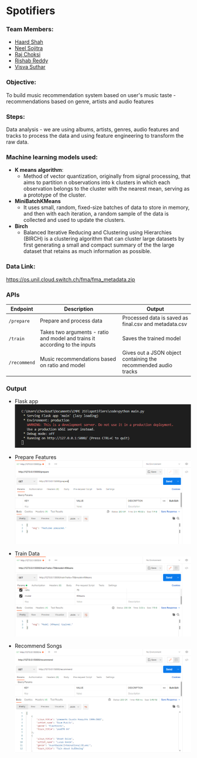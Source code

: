 # Spotifiers   

### **Team Members**:
- [Haard Shah](http://github.com/haard19)
- [Neel Sojitra](https://github.com/nsojitra20)
- [Raj Choksi](https://github.com/rajchoksi1997)
- [Rishab Reddy](https://github.com/rishabreddyk)
- [Visva Suthar](https://github.com/visvasuthar)

### **Objective**: <br> 
To build music recommendation system based on user's music taste - recommendations based on genre, artists and audio features   

### **Steps**: <br>
Data analysis - we are using albums, artists, genres, audio features and tracks to process the data and using feature engineering to transform the raw data.   

### **Machine learning models used**:<br>   
- **K means algorithm**: 
  - Method of vector quantization, originally from signal processing, that aims to partition n observations into k clusters in which each observation belongs to the cluster with the nearest mean, serving as a prototype of the cluster. 
- **MiniBatchKMeans**
  - It uses small, random, fixed-size batches of data to store in memory, and then with each iteration, a random sample of the data is collected and used to update the clusters.
- **Birch**
  - Balanced Iterative Reducing and Clustering using Hierarchies (BIRCH) is a clustering algorithm that can cluster large datasets by first generating a small and compact summary of the the large dataset that retains as much information as possible.    


### **Data Link**: <br>
https://os.unil.cloud.switch.ch/fma/fma_metadata.zip


### **APIs**

Endpoint | Description | Output
--- | --- | --
`/prepare` | Prepare and process data | Processed data is saved as final.csv and metadata.csv   
`/train` | Takes two arguments - ratio and model and trains it according to the inputs | Saves the trained model 
`/recommend` | Music recommendations based on ratio and model | Gives out a JSON object containing the recommended audio tracks

### **Output**

- Flask app <br>
![alt text](./images/output1.png?raw=True)

- Prepare Features
![alt text](./images/output2.png?raw=True)

- Train Data
![alt text](./images/output3.png?raw=True)

- Recommend Songs
![alt text](./images/output4.png?raw=True)